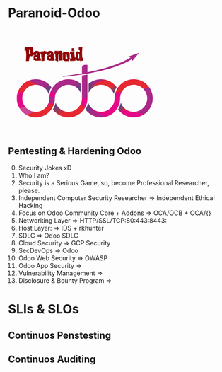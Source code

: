 # Paranoid-Odoo

# ![paranoid-odoo-logo](images/paranoid-odoo-logo.png)

## Pentesting &amp; Hardening Odoo 

0. Security Jokes xD
1. Who I am?
2. Security is a Serious Game, so, become Professional Researcher, please.
3. Independent Computer Security Researcher => Independent Ethical Hacking
4. Focus on Odoo Community Core + Addons => OCA/OCB + OCA/{}
5. Networking Layer => HTTP/SSL/TCP:80:443:8443:
6. Host Layer: => IDS + rkhunter
7. SDLC => Odoo SDLC
8. Cloud Security => GCP Security
9. SecDevOps => Odoo
10. Odoo Web Security => OWASP
11. Odoo App Security => 
12. Vulnerability Management =>
13. Disclosure & Bounty Program =>

# SLIs & SLOs

## Continuos Penstesting

## Continuos Auditing